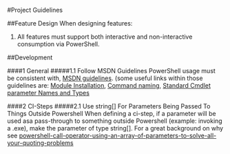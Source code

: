 #Project Guidelines

##Feature Design
When designing features:

1.	All features must support both interactive and non-interactive consumption via PowerShell. 


##Development

####1 General
#####1.1 Follow MSDN Guidelines
PowerShell usage must be consistent with, [MSDN guidelines](https://msdn.microsoft.com/en-us/library/dd835506(v=vs.85).aspx). (some useful links within those guidelines are: [Module Installation](https://msdn.microsoft.com/en-us/library/dd878350%28v=vs.85%29.aspx), [Command naming](https://msdn.microsoft.com/en-us/library/ms714428%28v=vs.85%29.aspx), [Standard Cmdlet parameter Names and Types](https://msdn.microsoft.com/en-us/library/dd878352(v=vs.85).aspx)

####2 CI-Steps
#####2.1 Use string[] For Parameters Being Passed To Things Outside Powershell
When defining a ci-step, if a parameter will be used asa pass-through to something outside Powershell (example: invoking a .exe), make the parameter of type string[]. For a great background on why see [powershell-call-operator-using-an-array-of-parameters-to-solve-all-your-quoting-problems](https://com2kid.wordpress.com/2011/09/25/powershell-call-operator-using-an-array-of-parameters-to-solve-all-your-quoting-problems/)

